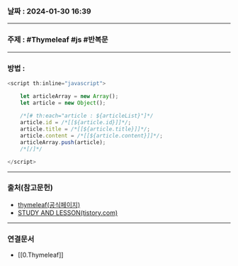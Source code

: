 ### 날짜 : 2024-01-30 16:39

___

### 주제 : #Thymeleaf #js #반복문

___

### 방법 : 

```js
<script th:inline="javascript"> 

	let articleArray = new Array(); 
	let article = new Object(); 
	
	/*[# th:each="article : ${articleList}"]*/ 
	article.id = /*[[${article.id}]]*/; 
	article.title = /*[[${article.title}]]*/; 
	article.content = /*[[${article.content}]]*/; 
	articleArray.push(article); 
	/*[/]*/ 

</script>
```

___

### 출처(참고문헌)

- [thymeleaf(공식페이지)](https://www.thymeleaf.org/doc/tutorials/3.0/usingthymeleaf.html#standard-expression-syntax)
- [STUDY AND LESSON(tistory.com)](https://developer-rooney.tistory.com/category/Java%20Web/Thymeleaf)

___

### 연결문서

- [[0.Thymeleaf]]

